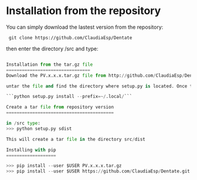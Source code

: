 Installation from the repository
================================

You can simply download the lastest version from the repository:

``` git clone https://github.com/ClaudiaEsp/Dentate```

then enter the directory /src and type:
``` python setup.py install --prefix=~/.local/

Installation from the tar.gz file 
================================
Download the PV.x.x.x.tar.gz file from http://github.com/ClaudiaEsp/Dentate/src/dist/

untar the file and find the directory where setup.py is located. Once there, simply type:

```python setup.py install --prefix=~/.local/```

Create a tar file from repository version
=========================================

in /src type:
>>> python setup.py sdist

This will create a tar file in the directory src/dist

Installing with pip
===================

>>> pip install --user $USER PV.x.x.x.tar.gz
>>> pip install --user $USER https://github.com/ClaudiaEsp/Dentate.git
